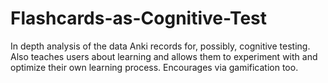 # Flashcards-as-Cognitive-Test
In depth analysis of the data Anki records for, possibly, cognitive testing. Also teaches users about learning and allows them to experiment with and optimize their own learning process. Encourages via gamification too.
